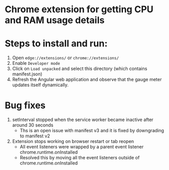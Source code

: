 # Chrome extension for getting CPU and RAM usage details

# Steps to install and run:

1) Open `edge://extensions/` or `chrome://extensions/`
2) Enable `Developer mode`
3) Click on `Load unpacked` and select this directory (which contains manifest.json)
4) Refresh the Angular web application and observe that the gauge meter updates itself dynamically.

# Bug fixes

1) setInterval stopped when the service worker became inactive after around 30 seconds
	- Ths is an open issue with manifest v3 and it is fixed by downgrading to manifest v2
2) Extension stops working on browser restart or tab reopen
	- All event listeners were wrapped by a parent event listener chrome.runtime.onInstalled
    - Resolved this by moving all the event listeners outside of chrome.runtime.onInstalled